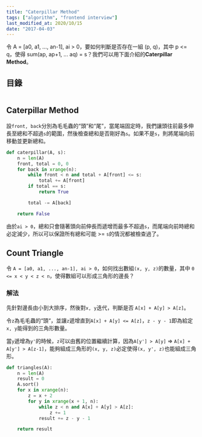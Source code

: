 ```yaml
---
title: "Caterpillar Method"
tags: ["algorithm", "frontend interview"]
last_modified_at: 2020/10/15
date: "2017-04-03"
---
```


令 A = [a0, a1, ..., an-1], ai > 0，要如何判斷是否存在一組 (p, q)，其中 p <= q，使得 sum(ap, ap+1, ... aq) = s？我們可以用下面介紹的**Caterpillar Method**。

## 目錄

```toc
```

## Caterpillar Method

設`front, back`分別為毛毛蟲的“頭”和“尾”，當尾端固定時，我們讓頭往前最多伸長至總和不超過`s`的範圍，然後檢查總和是否剛好為`s`。如果不是`s`，則將尾端向前移動並更新總和。

~~~Python
def caterpillar(A, s):
    n = len(A)
    front, total = 0, 0
    for back in xrange(n):
        while front < n and total + A[front] <= s:
            total += A[front]
        if total == s:
            return True

        total -= A[back]

    return False
~~~

由於`ai > 0`，總和只會隨著頭向前伸長而遞增而最多不超過`s`，而尾端向前時總和必定減少，所以可以保證所有總和可能 >= `s`的情況都被檢查過了。

## Count Triangle

令 `A = [a0, a1, ..., an-1], ai > 0`，如何找出數組`(x, y, z)`的數量，其中 `0 <= x < y < z < n`，使得數組可以形成三角形的邊長？

### 解法

先針對邊長由小到大排序，然後對`x, y`迭代，判斷是否 `A[x] + A[y] > A[z]`。

令`z`為毛毛蟲的“頭“，並讓`z`遞增直到`A[x] + A[y] <= A[z]`，`z - y - 1`即為給定`x, y`能得到的三角形數量。

當`y`遞增為`y'`的時候，`z`可以由舊的位置繼續計算，因為`A[y'] > A[y]` => `A[x] + A[y'] > A[z-1]`，能夠組成三角形的`(x, y, z)`必定使得`(x, y', z)`也能組成三角形。

~~~Python
def triangles(A):
    n = len(A)
    result = 0
    A.sort()
    for x in xrange(n):
        z = x + 2
        for y in xrange(x + 1, n):
            while z < n and A[x] + A[y] > A[z]:
                z += 1
            result += z - y - 1

    return result
~~~
